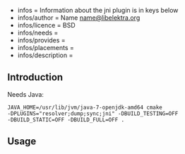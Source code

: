 - infos = Information about the jni plugin is in keys below
- infos/author = Name <name@libelektra.org>
- infos/licence = BSD
- infos/needs =
- infos/provides =
- infos/placements =
- infos/description =

## Introduction ##

Needs Java:

    JAVA_HOME=/usr/lib/jvm/java-7-openjdk-amd64 cmake
    -DPLUGINS="resolver;dump;sync;jni" -DBUILD_TESTING=OFF
    -DBUILD_STATIC=OFF -DBUILD_FULL=OFF .

## Usage ##

